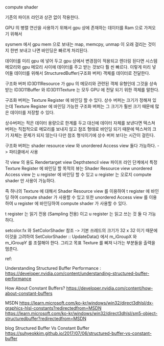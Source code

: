 compute shader

기존의 파이프 라인과 상관 없이 작용한다.

GPU 의 병렬 연산을 사용하기 위해서
gpu 상에 존재하는 데이터를 Ram 으로 가져오기 위해서 

sysmem 에서 gpu mem 으로 보내는 map, memcpy, unmap 이 오래 걸리는 것이지 한번 보내고 나면 바인딩은 빠르게 처리된다.

데이터를 미리 gpu 에 넣어 두고 gpu 상에서 변경점이 적용되고 렌더링 된다면 시스템 메모리와 gpu 메모리 사이에 데이터를 주고 받는 것보다 훨 씬 빠르다. 이렇게 미리 넣어둘 데이터를 위해서 StructuredBuffer(구조화 버퍼) 객체를 데이터로 전달한다.



구조화 버퍼
ID3D11Resource 가 gpu 의 메모리와 관련된 객체 유형인데 그것을 상속 받는 ID3D11Buffer 와 ID3D11Texture 는 모두 GPU 에 전달 되기 위한 객체를 말한다. 

구조화 버퍼는 Texture Register 에 바인딩 할 수 있다.
상수 버퍼는 크기가 정해져 있는데 Texture Register 에 바인딩 가능한 구조화 버퍼는 그 크기가 훨씬 크기 때문에 많은 데이터를 저장할 수 있다.

상수버퍼는 적은 데이터 용량으로 한계를 두고 대신에 데이터 자체를 보낸다면 텍스쳐 버퍼는 직접적으로 메모리를 보내지 않고 참조 형태로 바인딩 되기 때문에 텍스쳐의 크기 자체는 문제가 되지 않는다 다만 참조 형식이기에 상수 버퍼 보다는 시간이 걸린다.

구조화 버퍼는 shader resource view 와 unordered Access view 둘다 가능하다.
-> 파티클에서 사용



각 view 의 용도
Rendertarget view 
Depthstencil view
파이프 라인 단계에서 특정 Texture Register 에 바인딩 할 목적의 뷰는 Shader Resource view
unordered Access view 는 u register 에 바인딩 할 수 있고 u register 는 오로지 compute shader 만 사용이 가능하다.

즉 하나의 Texture 에 대해서 Shader Resource view 를 이용하여 t register 에 바인딩 하여 compute shader 가 사용할 수 있고 또한 unordered Access view 를 이용하여 u register 에 바인딩하여 compute shader 가 사용할 수 있다.

t register 는 읽기 전용 (Sampling 전용) 이고 u register 는 읽고 쓰는 것 둘 다 가능하다.

setcolor.fx  와 SetColorShader 참조
-> 기본 쓰레드의 크기가 32 x 32 이기 때문에 이것을 고려하여 SetColorShader :: UpdateData() 에서 m_iGroupX 와 m_iGroupY 를 조절해야 한다. 그리고 목표 Texture 를 삐져 나가는 부분들을 출력을 멈춘다.

ref:

Understanding Structured Buffer Performance : 
https://developer.nvidia.com/content/understanding-structured-buffer-performance

How About Constant Buffers?
https://developer.nvidia.com/content/how-about-constant-buffers

MSDN
https://learn.microsoft.com/ko-kr/windows/win32/direct3dhlsl/dx-graphics-hlsl-constants?redirectedfrom=MSDN
https://learn.microsoft.com/ko-kr/windows/win32/direct3dhlsl/sm5-object-structuredbuffer?redirectedfrom=MSDN

blog
Structured Buffer Vs Constant Buffer
https://suhyeokkim.github.io/2017/07/06/structured-buffer-vs-constant-buffer
